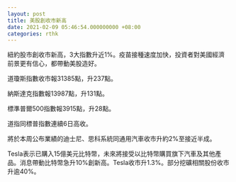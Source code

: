 ```yaml
---
layout: post
title: 美股創收市新高
date: 2021-02-09 05:46:54.000000000 +08:00
categories: rthk
---
```


紐約股市創收市新高，3大指數升近1%。疫苗接種速度加快，投資者對美國經濟前景更有信心，都帶動美股造好。

道瓊斯指數收市報31385點，升237點。

納斯達克指數報13987點，升131點。

標準普爾500指數報3915點，升28點。

道指同標普指數連續6日高收。

將於本周公布業績的迪士尼、思科系統同通用汽車收市升約2%至接近半成。

Tesla表示已購入15億美元比特幣，未來將接受以比特幣購買旗下汽車及其他產品。消息帶動比特幣急升10%創新高。Tesla收市升1.3%。部分挖礦相關股份收市升逾40%。
